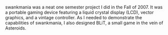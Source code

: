 swankmania was a neat one semester project I did in the Fall of 2007. It was a portable gaming device featuring a liquid crystal display (LCD), vector graphics, and a vintage controller. As I needed to demonstrate the capabilities of swankmania, I also designed BLiT, a small game in the vein of Asteroids.
